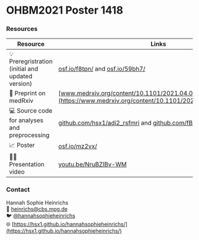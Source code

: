 # OHBM2021 Poster 1418

### Resources

|Resource | Links|
|-------|------|
|:bulb: Preregristration (initial and updated version) | [osf.io/f8tpn/](https://osf.io/f8tpn/) and [osf.io/59bh7/](https://osf.io/59bh7/)|
|:page_with_curl: Preprint on medRxiv|[www.medrxiv.org/content/10.1101/2021.04.01.21254543v1](https://www.medrxiv.org/content/10.1101/2021.04.01.21254543v1)|
|:computer: Source code for analyses and preprocessing|[github.com/hsx1/adi2_rsfmri](https://github.com/hsx1/adi2_rsfmri) and [github.com/fBeyer89/ADI_preproc](https://github.com/fBeyer89/ADI_preproc)|
|:chart_with_upwards_trend: Poster |[osf.io/mz2vx/](https://osf.io/mz2vx/)|
|:woman_teacher: Presentation video|[youtu.be/NruBZIBv-WM](youtu.be/NruBZIBv-WM)|

### Contact

Hannah Sophie Heinrichs  <br>
:e-mail: heinrichs@cbs.mpg.de <br>
:bird: [@hannahsophieheinrichs](https://twitter.com/hannahsophieply) <br>
:globe_with_meridians: [https://hsx1.github.io/hannahsophieheinrichs/](https://hsx1.github.io/hannahsophieheinrichs/)
